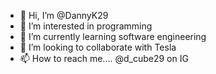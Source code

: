 - 👋 Hi, I’m @DannyK29
- 👀 I’m interested in programming
- 🌱 I’m currently learning software engineering
- 💞️ I’m looking to collaborate with Tesla
- 📫 How to reach me.... @d_cube29 on IG

<!---
DannyK29/DannyK29 is a ✨ special ✨ repository because its `README.md` (this file) appears on your GitHub profile.
You can click the Preview link to take a look at your changes.
--->
